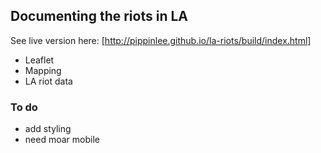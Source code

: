 ## Documenting the riots in LA

See live version here: [http://pippinlee.github.io/la-riots/build/index.html]

* Leaflet
* Mapping
* LA riot data


### To do
* add styling
* need moar mobile